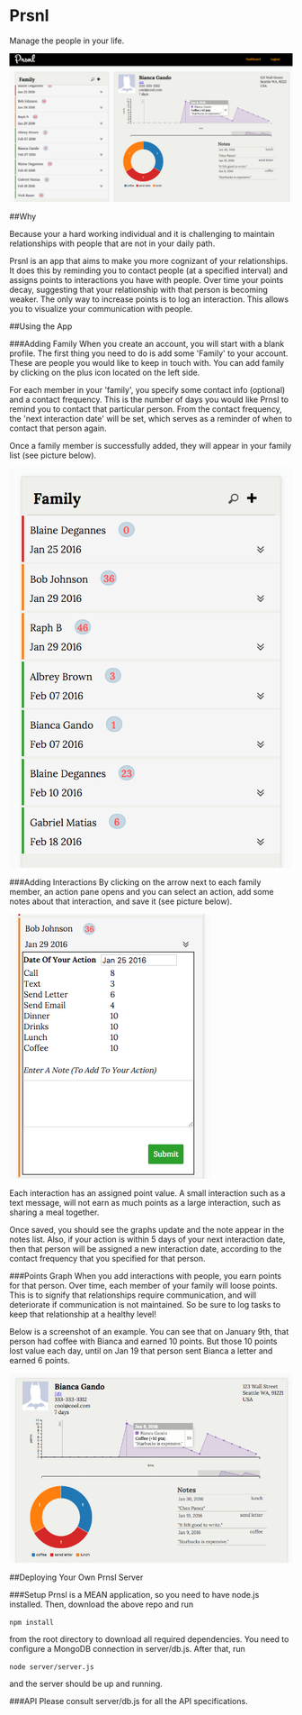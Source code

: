 # Prsnl
Manage the people in your life.

![prsnl-ui](https://github.com/Courageous-Climbers/GaussHyrax/blob/master/readme_imgs/prsnl-ui.png?raw=true)

##Why

Because your a hard working individual and it is challenging to maintain relationships with people that are not in your daily path.

Prsnl is an app that aims to make you more cognizant of your relationships.  It does this by reminding you to contact people (at a specified interval) and assigns points to interactions you have with people. Over time your points decay, suggesting that your relationship with that person is becoming weaker.  The only way to increase points is to log an interaction.  This allows you to visualize your communication with people.

##Using the App

###Adding Family
When you create an account, you will start with a blank profile.  The first thing you need to do is add some 'Family' to your account.  These are people you would like to keep in touch with.  You can add family by clicking on the plus icon located on the left side.

For each member in your 'family', you specify some contact info (optional) and a contact frequency.  This is the number of days you would like Prnsl to remind you to contact that particular person.  From the contact frequency, the  'next interaction date' will be set, which serves as a reminder of when to contact that person again.

Once a family member is successfully added, they will appear in your family list (see picture below).

![family-view](https://github.com/Courageous-Climbers/GaussHyrax/blob/master/readme_imgs/family-view.png?raw=true)

###Adding Interactions
By clicking on the arrow next to each family member, an action pane opens and you can select an action, add some notes about that interaction, and save it (see picture below).  

![action-view](https://github.com/Courageous-Climbers/GaussHyrax/blob/master/readme_imgs/action-view.png?raw=true)

Each interaction has an assigned point value.  A small interaction such as a text message, will not earn as much points as a large interaction, such as sharing a meal together.  

Once saved, you should see the graphs update and the note appear in the notes list.  Also, if your action is within 5 days of your next interaction date, then that person will be assigned a new interaction date, according to the contact frequency that you specified for that person.

###Points Graph
When you add interactions with people, you earn points for that person. Over time, each member of your family will loose points.  This is to signify that relationships require communication, and will deteriorate if communication is not maintained.  So be sure to log tasks to keep that relationship at a healthy level!

Below is a screenshot of an example. You can see that on January 9th, that person had coffee with Bianca and earned 10 points.  But those 10 points lost value each day, until on Jan 19 that person sent Bianca a letter and earned 6 points.

![summary-view](https://github.com/Courageous-Climbers/GaussHyrax/blob/master/readme_imgs/summary-view.png?raw=true)

##Deploying Your Own Prnsl Server

###Setup
Prnsl is a MEAN application, so you need to have node.js installed.  Then, download the above repo and run

```npm install``` 

from the root directory to download all required dependencies.  You need to configure a MongoDB connection in server/db.js.  After that, run 

```node server/server.js```

and the server should be up and running.

###API
Please consult server/db.js for all the API specifications.
